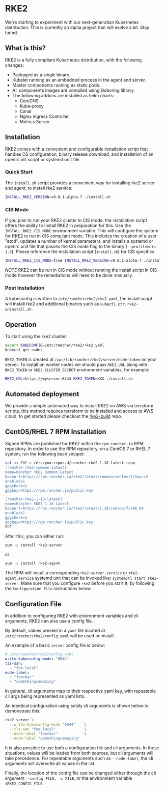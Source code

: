 # RKE2

We're starting to experiment with our next-generation Kubernetes distribution. This is currently an alpha project that will evolve a lot. Stay tuned.

## What is this?

RKE2 is a fully compliant Kubernetes distribution, with the following changes:

- Packaged as a single binary.
- Kubelet running as an embedded process in the agent and server.
- Master components running as static pods.
- All components images are compiled using Goboring library.
- The following addons are installed as helm charts:
  - CoreDNS
  - Kube-proxy
  - Canal
  - Nginx Ingress Controller
  - Metrics Server

## Installation

RKE2 comes with a convenient and configurable installation script that handles OS configuration, binary release download, and installation of an openrc init script or systemd unit file. 

### Quick Start

The `install.sh` script provides a convenient way for installing rke2 server and agent, to install rke2 service:

```sh
INSTALL_RKE2_VERSION=v0.0.1-alpha.7 ./install.sh
```

### CIS Mode

If you plan to run your RKE2 cluster in CIS mode, the installation script offers the ability to install RKE2 in preparation for this. Use the `INSTALL_RKE2_CIS_MODE` environment variable. This will configure the system for RKE2 to run in CIS compliant mode. This includes the creation of a user "etcd", updates a number of kernel parameters, and installs a systemd or openrc unit file that passes the CIS mode flag to the binary (`--profile=cis-1.5`). Please reference the installation script (`install.sh`) for CIS specifics.

```sh
INSTALL_RKE2_CIS_MODE=true INSTALL_RKE2_VERSION=v0.0.1-alpha.7 ./install.sh
```

*NOTE*
RKE2 can be run in CIS mode without running the install script in CIS mode however the remediations will need to be done manually. 

### Post Installation

A kubeconfig is written to `/etc/rancher/rke2/rke2.yaml`, the install script will install rke2 and additional binaries such as `kubectl`, `ctr`, `rke2-uninstall.sh`.

## Operation

To start using the rke2 cluster:

```sh
export KUBECONFIG=/etc/rancher/rke2/rke2.yaml
kubectl get nodes
```

`RKE2_TOKEN` is created at `/var/lib/rancher/rke2/server/node-token` on your server. To install on worker nodes we should pass `RKE2_URL` along with `RKE2_TOKEN` or `RKE2_CLUSTER_SECRET` environment variables, for example:

```sh
RKE2_URL=https://myserver:6443 RKE2_TOKEN=XXX ./install.sh
```

## Automated deployment

We provide a simple automated way to install RKE2 on AWS via terraform scripts, this method requires terraform to be installed and access to AWS cloud, to get started please checkout the [rke2-build](https://github.com/rancher/rke2-build) repo.

## CentOS/RHEL 7 RPM Installation

Signed RPMs are published for RKE2 within the `rpm.rancher.io` RPM repository. In order to use the RPM repository, on a CentOS 7 or RHEL 7 system, run the following bash snippet:

```bash
cat << EOF > /etc/yum.repos.d/rancher-rke2-1-18-latest.repo
[rancher-rke2-common-latest]
name=Rancher RKE2 Common Latest
baseurl=https://rpm.rancher.io/rke2/latest/common/centos/7/noarch
enabled=1
gpgcheck=1
gpgkey=https://rpm.rancher.io/public.key

[rancher-rke2-1-18-latest]
name=Rancher RKE2 1.18 Latest
baseurl=https://rpm.rancher.io/rke2/latest/1.18/centos/7/x86_64
enabled=1
gpgcheck=1
gpgkey=https://rpm.rancher.io/public.key
EOF
```

After this, you can either run:

```bash
yum -y install rke2-server
```

or 

```bash
yum -y install rke2-agent
```

The RPM will install a corresponding `rke2-server.service` or `rke2-agent.service` systemd unit that can be invoked like: `systemctl start rke2-server`. Make sure that you configure `rke2` before you start it, by following the `Configuration File` instructions below.

## Configuration File

In addition to configuring RKE2 with environment variables and cli arguments, RKE2 can also use a config file.

By default, values present in a `yaml` file located at `/etc/rancher/rke2/config.yaml` will be used on install.

An example of a basic `server` config file is below:

```yaml
# /etc/rancher/rke2/config.yaml
write-kubeconfig-mode: "0644"
tls-san:
  - "foo.local"
node-label:
  - "foo=bar"
  - "something=amazing"
```

In general, cli arguments map to their respective yaml key, with repeatable cli args being represented as yaml lists.

An identical configuration using solely cli arguments is shown below to demonstrate this:

```bash
rke2 server \
  --write-kubeconfig-mode "0644"    \
  --tls-san "foo.local"             \
  --node-label "foo=bar"            \
  --node-label "something=amazing"
```

It is also possible to use both a configuration file and cli arguments.  In these situations, values will be loaded from both sources, but cli arguments will take precedence.  For repeatable arguments such as `--node-label`, the cli arguments will overwrite all values in the list.

Finally, the location of the config file can be changed either through the cli argument `--config FILE, -c FILE`, or the environment variable `$RKE2_CONFIG_FILE`.
